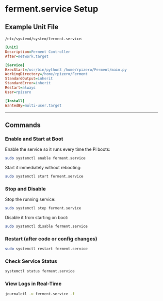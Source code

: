 # ferment.service Setup

## Example Unit File
`/etc/systemd/system/ferment.service`:
```ini
[Unit]
Description=Ferment Controller
After=network.target

[Service]
ExecStart=/usr/bin/python3 /home/rpizero/Ferment/main.py
WorkingDirectory=/home/rpizero/Ferment
StandardOutput=inherit
StandardError=inherit
Restart=always
User=rpizero

[Install]
WantedBy=multi-user.target
```

---

## Commands

### Enable and Start at Boot
Enable the service so it runs every time the Pi boots:
```bash
sudo systemctl enable ferment.service
```

Start it immediately without rebooting:
```bash
sudo systemctl start ferment.service
```

### Stop and Disable
Stop the running service:
```bash
sudo systemctl stop ferment.service
```

Disable it from starting on boot:
```bash
sudo systemctl disable ferment.service
```

### Restart (after code or config changes)
```bash
sudo systemctl restart ferment.service
```

### Check Service Status
```bash
systemctl status ferment.service
```

### View Logs in Real-Time
```bash
journalctl -u ferment.service -f
```
